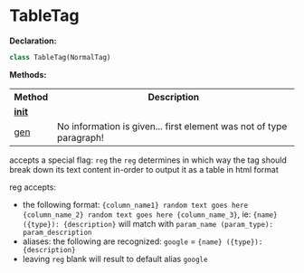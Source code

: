 <h1>TableTag</h1>

<span><b>Declaration:</b></span>

```py
class TableTag(NormalTag)
```



<span><b>Methods:</b></span><table><tbody><tr><th>Method</th><th>Description</th></tr><tr><td><a href="__init__.md">__init__</a></td><td></td></tr><tr><td><a href="gen.md">gen</a></td><td>No information is given... first element was not of type paragraph!</td></tr></tbody></table>

<p>accepts a special flag: <code>reg</code>
the <code>reg</code> determines in which way the tag should break down its text content in-order to output it as a table in html format</p>

reg accepts:
+ the following format: `{column_name1} random text goes here {column_name_2} random text goes here {column_name_3}`, ie: `{name} ({type}): {description}` will match with `param_name (param_type): param_description`
+ aliases: the following are recognized: `google` = `{name} ({type}): {description}`
+ leaving `reg` blank will result to default alias `google`

